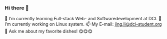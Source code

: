 ### Hi there 👋
🌱 I’m currently learning Full-stack Web- and Softwaredevelopment at DCI.
🔭 I’m currently working on Linux system.
📫 My E-mail: jing.li@dci-student.org
💬 Ask me about my favorite dishes! 😋😋😋
<!--
**jili0/jili0** is a ✨ _special_ ✨ repository because its `README.md` (this file) appears on your GitHub profile.

Here are some ideas to get you started:

- 🔭 I’m currently working on ...
- 🌱 I’m currently learning ...
- 👯 I’m looking to collaborate on ...
- 🤔 I’m looking for help with ...   
- 💬 Ask me about ...
- 📫 How to reach me: ...
- 😄 Pronouns: ...
- ⚡ Fun fact: ...
-->
